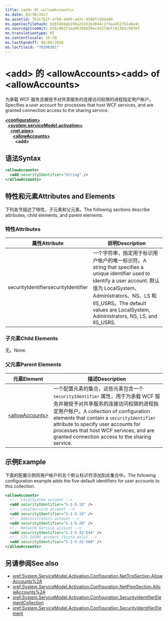 ```yaml
---
title: <add> 的 <allowAccounts>
ms.date: 03/30/2017
ms.assetid: 763c7b1f-e7b0-4d99-a42c-4506fcb8da00
ms.openlocfilehash: 02654b8ab198a2b161b3044c1f3aa452761a6a4c
ms.sourcegitcommit: b16c00371ea06398859ecd157defc81301c9070f
ms.translationtype: MT
ms.contentlocale: zh-CN
ms.lasthandoff: 06/06/2020
ms.locfileid: "70398381"
---
```

# <a name="add-of-allowaccounts"></a><span data-ttu-id="de626-102">\<add> 的 \<allowAccounts></span><span class="sxs-lookup"><span data-stu-id="de626-102">\<add> of \<allowAccounts></span></span>
<span data-ttu-id="de626-103">为承载 WCF 服务且被授予对共享服务的连接访问权限的进程指定用户帐户。</span><span class="sxs-lookup"><span data-stu-id="de626-103">Specifies a user account for processes that host WCF services, and are granted connection access to the sharing service.</span></span>  
  
[**\<configuration>**](../configuration-element.md)\
&nbsp;&nbsp;[**\<system.serviceModel.activation>**](system-servicemodel-activation.md)\
&nbsp;&nbsp;&nbsp;&nbsp;[**\<net.pipe>**](net-pipe.md)\
&nbsp;&nbsp;&nbsp;&nbsp;&nbsp;&nbsp;[**\<allowAccounts>**](allowaccounts.md)\
&nbsp;&nbsp;&nbsp;&nbsp;&nbsp;&nbsp;&nbsp;&nbsp;**\<add>**  
  
## <a name="syntax"></a><span data-ttu-id="de626-104">语法</span><span class="sxs-lookup"><span data-stu-id="de626-104">Syntax</span></span>  
  
```xml  
<allowAccounts>
  <add securityIdentifier="String" />
</allowAccounts>
```  
  
## <a name="attributes-and-elements"></a><span data-ttu-id="de626-105">特性和元素</span><span class="sxs-lookup"><span data-stu-id="de626-105">Attributes and Elements</span></span>  
 <span data-ttu-id="de626-106">下列各节描述了特性、子元素和父元素。</span><span class="sxs-lookup"><span data-stu-id="de626-106">The following sections describe attributes, child elements, and parent elements.</span></span>  
  
### <a name="attributes"></a><span data-ttu-id="de626-107">特性</span><span class="sxs-lookup"><span data-stu-id="de626-107">Attributes</span></span>  
  
|<span data-ttu-id="de626-108">属性</span><span class="sxs-lookup"><span data-stu-id="de626-108">Attribute</span></span>|<span data-ttu-id="de626-109">说明</span><span class="sxs-lookup"><span data-stu-id="de626-109">Description</span></span>|  
|---------------|-----------------|  
|<span data-ttu-id="de626-110">securityIdentifier</span><span class="sxs-lookup"><span data-stu-id="de626-110">securityIdentifier</span></span>|<span data-ttu-id="de626-111">一个字符串，指定用于标识用户帐户的唯一标识符。</span><span class="sxs-lookup"><span data-stu-id="de626-111">A string that specifies a unique identifier used to identify a user account.</span></span> <span data-ttu-id="de626-112">默认值为 LocalSystem、Administrators、NS、LS 和 IIS_USRS。</span><span class="sxs-lookup"><span data-stu-id="de626-112">The default values are LocalSystem, Administrators, NS, LS, and IIS_USRS.</span></span>|  
  
### <a name="child-elements"></a><span data-ttu-id="de626-113">子元素</span><span class="sxs-lookup"><span data-stu-id="de626-113">Child Elements</span></span>  
 <span data-ttu-id="de626-114">无。</span><span class="sxs-lookup"><span data-stu-id="de626-114">None.</span></span>  
  
### <a name="parent-elements"></a><span data-ttu-id="de626-115">父元素</span><span class="sxs-lookup"><span data-stu-id="de626-115">Parent Elements</span></span>  
  
|<span data-ttu-id="de626-116">元素</span><span class="sxs-lookup"><span data-stu-id="de626-116">Element</span></span>|<span data-ttu-id="de626-117">描述</span><span class="sxs-lookup"><span data-stu-id="de626-117">Description</span></span>|  
|-------------|-----------------|  
|[\<allowAccounts>](allowaccounts.md)|<span data-ttu-id="de626-118">一个配置元素的集合，这些元素包含一个 `securityIdentifier` 属性，用于为承载 WCF 服务并被授予对共享服务的连接访问权限的进程指定用户帐户。</span><span class="sxs-lookup"><span data-stu-id="de626-118">A collection of configuration elements that contain a `securityIdentifier` attribute to specify user accounts for processes that host WCF services, and are granted connection access to the sharing service.</span></span>|  
  
## <a name="example"></a><span data-ttu-id="de626-119">示例</span><span class="sxs-lookup"><span data-stu-id="de626-119">Example</span></span>  
 <span data-ttu-id="de626-120">下面的配置示例将用户帐户的五个默认标识符添加到此集合中。</span><span class="sxs-lookup"><span data-stu-id="de626-120">The following configuration example adds the five default identifiers for user accounts to this collection.</span></span>  
  
```xml  
<allowAccounts>
  <!-- LocalSystem account -->
  <add securityIdentifier="S-1-5-18" />
  <!-- LocalService account -->
  <add securityIdentifier="S-1-5-19" />
  <!-- Administrators account -->
  <add securityIdentifier="S-1-5-20" />
  <!-- Network Service account -->
  <add securityIdentifier="S-1-5-32-544" />
  <!-- IIS_IUSRS account (Vista only) -->
  <add securityIdentifier="S-1-5-32-568" />
</allowAccounts>
```  
  
## <a name="see-also"></a><span data-ttu-id="de626-121">另请参阅</span><span class="sxs-lookup"><span data-stu-id="de626-121">See also</span></span>

- <xref:System.ServiceModel.Activation.Configuration.NetTcpSection.AllowAccounts%2A>
- <xref:System.ServiceModel.Activation.Configuration.NetPipeSection.AllowAccounts%2A>
- <xref:System.ServiceModel.Activation.Configuration.SecurityIdentifierElementCollection>
- <xref:System.ServiceModel.Activation.Configuration.SecurityIdentifierElement>
